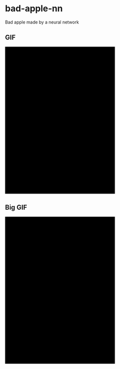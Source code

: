 # bad-apple-nn
Bad apple made by a neural network
## GIF
<img src="output.gif" alt="Predicted Frames Animation" width="360" height="480">

## Big GIF

<img src="big.gif" alt="Predicted Frames Animation" width="360" height="480">
